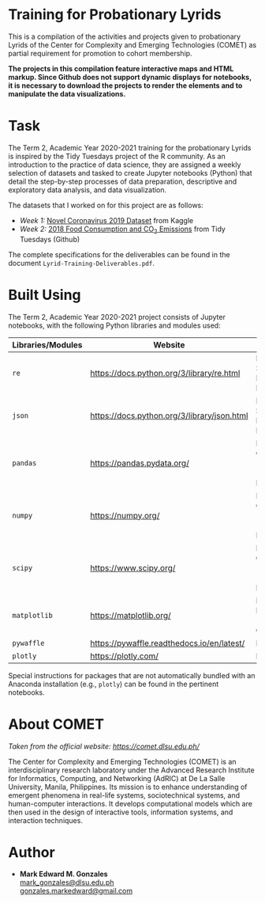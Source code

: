 # Training for Probationary Lyrids

This is a compilation of the activities and projects given to probationary Lyrids of the Center for Complexity and Emerging Technologies (COMET) as partial requirement for promotion to cohort membership. 

**The projects in this compilation feature interactive maps and HTML markup. Since Github does not support dynamic displays for notebooks, it is necessary to download the projects to render the elements and to manipulate the data visualizations.**

# Task

The Term 2, Academic Year 2020-2021 training for the probationary Lyrids is inspired by the Tidy Tuesdays project of the R community. As an introduction to the practice of data science, they are assigned a weekly selection of datasets and tasked to create Jupyter notebooks (Python) that detail the step-by-step processes of data preparation, descriptive and exploratory data analysis, and data visualization. 

The datasets that I worked on for this project are as follows:
- *Week 1:* <a href = "https://www.kaggle.com/sudalairajkumar/novel-corona-virus-2019-dataset">Novel Coronavirus 2019 Dataset</a> from Kaggle
- *Week 2:* <a href = "https://github.com/rfordatascience/tidytuesday/tree/master/data/2020/2020-02-18">2018 Food Consumption and CO<sub>2</sub> Emissions</a> from Tidy Tuesdays (Github)

The complete specifications for the deliverables can be found in the document <code>Lyrid-Training-Deliverables.pdf</code>.

# Built Using

The Term 2, Academic Year 2020-2021 project consists of Jupyter notebooks, with the following Python libraries and modules used:

Libraries/Modules | Website | License
--- | ---| ---
<code>re</code> | https://docs.python.org/3/library/re.html | Python Software Foundation License
<code>json</code> | https://docs.python.org/3/library/json.html | Python Software Foundation License
<code>pandas</code> | https://pandas.pydata.org/ | BSD 3-Clause "New" or "Revised" License
<code>numpy</code> | https://numpy.org/ | BSD 3-Clause "New" or "Revised" License
<code>scipy</code> | https://www.scipy.org/ | BSD 3-Clause "New" or "Revised" License
<code>matplotlib</code> | https://matplotlib.org/ | Matplotlib License (BSD-Compatible)
<code>pywaffle</code> | https://pywaffle.readthedocs.io/en/latest/ | MIT License
<code>plotly</code> | https://plotly.com/ | MIT License

Special instructions for packages that are not automatically bundled with an Anaconda installation (e.g., <code>plotly</code>) can be found in the pertinent notebooks.

# About COMET

*Taken from the official website: https://comet.dlsu.edu.ph/*

The Center for Complexity and Emerging Technologies (COMET) is an interdisciplinary research laboratory under the Advanced Research Institute for Informatics, Computing, and Networking (AdRIC) at De La Salle University, Manila, Philippines. Its mission is to enhance understanding of emergent phenomena in real-life systems, sociotechnical systems, and human-computer interactions. It develops computational models which are then used in the design of interactive tools, information systems, and interaction techniques.

# Author
- **Mark Edward M. Gonzales** <br/>
  mark_gonzales@dlsu.edu.ph <br/>
  gonzales.markedward@gmail.com

